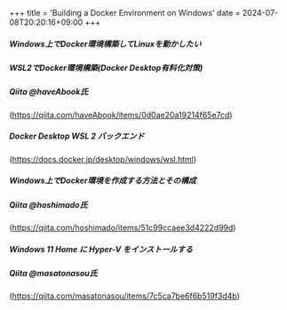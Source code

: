 +++
title = 'Building a Docker Environment on Windows'
date = 2024-07-08T20:20:16+09:00
+++

##### Windows上でDocker環境構築してLinuxを動かしたい
  
##### WSL2でDocker環境構築(Docker Desktop有料化対策)  
##### Qiita @haveAbook氏     
(https://qiita.com/haveAbook/items/0d0ae20a19214f65e7cd)  

##### Docker Desktop WSL 2 バックエンド  
(https://docs.docker.jp/desktop/windows/wsl.html)  
  
##### Windows上でDocker環境を作成する方法とその構成  
##### Qiita @hoshimado氏
(https://qiita.com/hoshimado/items/51c99ccaee3d4222d99d)  
  
##### Windows 11 Home に Hyper-V をインストールする
##### Qiita @masatonasou氏
(https://qiita.com/masatonasou/items/7c5ca7be6f6b519f3d4b)
  